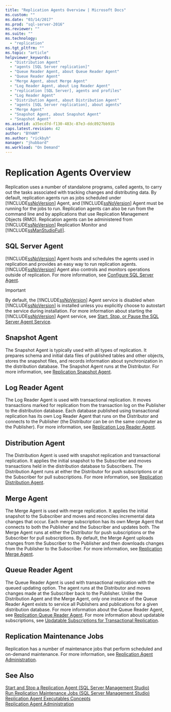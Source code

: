 ```yaml
---
title: "Replication Agents Overview | Microsoft Docs"
ms.custom: ""
ms.date: "03/14/2017"
ms.prod: "sql-server-2016"
ms.reviewer: ""
ms.suite: ""
ms.technology: 
  - "replication"
ms.tgt_pltfrm: ""
ms.topic: "article"
helpviewer_keywords: 
  - "Distribution Agent"
  - "agents [SQL Server replication]"
  - "Queue Reader Agent, about Queue Reader Agent"
  - "Queue Reader Agent"
  - "Merge Agent, about Merge Agent"
  - "Log Reader Agent, about Log Reader Agent"
  - "replication [SQL Server], agents and profiles"
  - "Log Reader Agent"
  - "Distribution Agent, about Distribution Agent"
  - "agents [SQL Server replication], about agents"
  - "Merge Agent"
  - "Snapshot Agent, about Snapshot Agent"
  - "Snapshot Agent"
ms.assetid: a35ecd7d-f130-483c-87e3-ddc8927bb91b
caps.latest.revision: 42
author: "BYHAM"
ms.author: "rickbyh"
manager: "jhubbard"
ms.workload: "On Demand"
---
```

# Replication Agents Overview
  Replication uses a number of standalone programs, called agents, to carry out the tasks associated with tracking changes and distributing data. By default, replication agents run as jobs scheduled under [!INCLUDE[ssNoVersion](../../../includes/ssnoversion-md.md)] Agent, and [!INCLUDE[ssNoVersion](../../../includes/ssnoversion-md.md)] Agent must be running for the jobs to run. Replication agents can also be run from the command line and by applications that use Replication Management Objects (RMO). Replication agents can be administered from [!INCLUDE[ssNoVersion](../../../includes/ssnoversion-md.md)] Replication Monitor and [!INCLUDE[ssManStudioFull](../../../includes/ssmanstudiofull-md.md)].  
  
## SQL Server Agent  
 [!INCLUDE[ssNoVersion](../../../includes/ssnoversion-md.md)] Agent hosts and schedules the agents used in replication and provides an easy way to run replication agents. [!INCLUDE[ssNoVersion](../../../includes/ssnoversion-md.md)] Agent also controls and monitors operations outside of replication. For more information, see [Configure SQL Server Agent](http://msdn.microsoft.com/library/2e361a62-9e92-4fcd-80d7-d6960f127900).  
  
> [!IMPORTANT]  
>  By default, the [!INCLUDE[ssNoVersion](../../../includes/ssnoversion-md.md)] Agent service is disabled when [!INCLUDE[ssNoVersion](../../../includes/ssnoversion-md.md)] is installed unless you explicitly choose to autostart the service during installation. For more information about starting the [!INCLUDE[ssNoVersion](../../../includes/ssnoversion-md.md)] Agent service, see [Start, Stop, or Pause the SQL Server Agent Service](http://msdn.microsoft.com/library/c95a9759-dd30-4ab6-9ab0-087bb3bfb97c).  
  
## Snapshot Agent  
 The Snapshot Agent is typically used with all types of replication. It prepares schema and initial data files of published tables and other objects, stores the snapshot files, and records information about synchronization in the distribution database. The Snapshot Agent runs at the Distributor. For more information, see [Replication Snapshot Agent](../../../relational-databases/replication/agents/replication-snapshot-agent.md).  
  
## Log Reader Agent  
 The Log Reader Agent is used with transactional replication. It moves transactions marked for replication from the transaction log on the Publisher to the distribution database. Each database published using transactional replication has its own Log Reader Agent that runs on the Distributor and connects to the Publisher (the Distributor can be on the same computer as the Publisher). For more information, see [Replication Log Reader Agent](../../../relational-databases/replication/agents/replication-log-reader-agent.md).  
  
## Distribution Agent  
 The Distribution Agent is used with snapshot replication and transactional replication. It applies the initial snapshot to the Subscriber and moves transactions held in the distribution database to Subscribers. The Distribution Agent runs at either the Distributor for push subscriptions or at the Subscriber for pull subscriptions. For more information, see [Replication Distribution Agent](../../../relational-databases/replication/agents/replication-distribution-agent.md).  
  
## Merge Agent  
 The Merge Agent is used with merge replication. It applies the initial snapshot to the Subscriber and moves and reconciles incremental data changes that occur. Each merge subscription has its own Merge Agent that connects to both the Publisher and the Subscriber and updates both. The Merge Agent runs at either the Distributor for push subscriptions or the Subscriber for pull subscriptions. By default, the Merge Agent uploads changes from the Subscriber to the Publisher and then downloads changes from the Publisher to the Subscriber. For more information, see [Replication Merge Agent](../../../relational-databases/replication/agents/replication-merge-agent.md).  
  
## Queue Reader Agent  
 The Queue Reader Agent is used with transactional replication with the queued updating option. The agent runs at the Distributor and moves changes made at the Subscriber back to the Publisher. Unlike the Distribution Agent and the Merge Agent, only one instance of the Queue Reader Agent exists to service all Publishers and publications for a given distribution database. For more information about the Queue Reader Agent, see [Replication Queue Reader Agent](../../../relational-databases/replication/agents/replication-queue-reader-agent.md). For more information about updatable subscriptions, see [Updatable Subscriptions for Transactional Replication](../../../relational-databases/replication/transactional/updatable-subscriptions-for-transactional-replication.md).  
  
## Replication Maintenance Jobs  
 Replication has a number of maintenance jobs that perform scheduled and on-demand maintenance. For more information, see [Replication Agent Administration](../../../relational-databases/replication/agents/replication-agent-administration.md).  
  
## See Also  
 [Start and Stop a Replication Agent &#40;SQL Server Management Studio&#41;](../../../relational-databases/replication/agents/start-and-stop-a-replication-agent-sql-server-management-studio.md)   
 [Run Replication Maintenance Jobs &#40;SQL Server Management Studio&#41;](../../../relational-databases/replication/administration/run-replication-maintenance-jobs-sql-server-management-studio.md)   
 [Replication Agent Executables Concepts](../../../relational-databases/replication/concepts/replication-agent-executables-concepts.md)   
 [Replication Agent Administration](../../../relational-databases/replication/agents/replication-agent-administration.md)  
  
  
